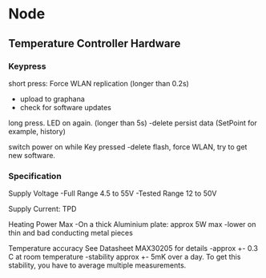 # Node

## Temperature Controller Hardware

### Keypress
short press: Force WLAN replication (longer than 0.2s)
- upload to graphana
- check for software updates

long press. LED on again.  (longer than 5s)
-delete persist data (SetPoint for example, history)

switch power on while Key pressed
-delete flash, force WLAN, try to get new software.

### Specification
Supply Voltage
-Full Range 4.5 to 55V
-Tested Range 12 to 50V

Supply Current: TPD

Heating Power Max
-On a thick Aluminium plate: approx 5W max
-lower on thin and bad conducting metal pieces

Temperature accuracy
See Datasheet MAX30205 for details
-approx +- 0.3 C at room temperature
-stability approx +- 5mK over a day. To get this stability, you have to average multiple measurements. 

